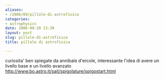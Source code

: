 ```yaml
---
aliases:
- /2006/09/pillole-di-astrofisica
categories:
- astrophysics
date: 2006-09-20 13:39
layout: post
slug: pillole-di-astrofisica
title: pillole di astrofisica

---
```


<p>
 curiosita' ben spiegate da annibale d'ercole, interessante l'idea di avere un livello base e un livello avanzato
 <br/>
 <a href="http://www.bo.astro.it/sait/spigolature/spigostart.html" target="_blank" title="spigolature astronomiche">
  http://www.bo.astro.it/sait/spigolature/spigostart.html
 </a>
</p>

